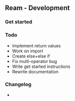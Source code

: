 ## Ream - Development

### Get started



### Todo

- Implement return values
- Work on import
- Create else+else if
- Fix multi-operator bug
- Write get started instructions
- Rewrite documentation

### Changelog

- 

